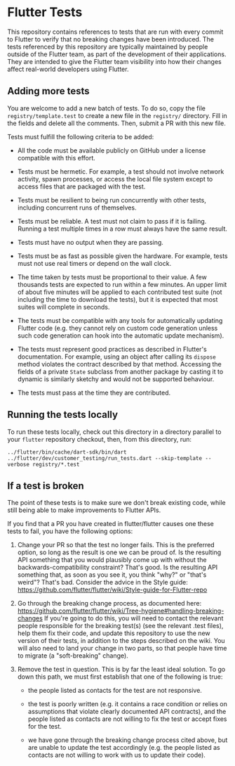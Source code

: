 # Flutter Tests

This repository contains references to tests that are run with every
commit to Flutter to verify that no breaking changes have been
introduced. The tests referenced by this repository are typically
maintained by people outside of the Flutter team, as part of the
development of their applications. They are intended to give the
Flutter team visibility into how their changes affect real-world
developers using Flutter.

## Adding more tests

You are welcome to add a new batch of tests. To do so, copy the file
`registry/template.test` to create a new file in the `registry/`
directory. Fill in the fields and delete all the comments. Then,
submit a PR with this new file.

Tests must fulfill the following criteria to be added:

* All the code must be available publicly on GitHub under a license
  compatible with this effort.

* Tests must be hermetic. For example, a test should not involve
  network activity, spawn processes, or access the local file system
  except to access files that are packaged with the test.

* Tests must be resilient to being run concurrently with other tests,
  including concurrent runs of themselves.

* Tests must be reliable. A test must not claim to pass if it is
  failing. Running a test multiple times in a row must always have the
  same result.

* Tests must have no output when they are passing.

* Tests must be as fast as possible given the hardware. For example,
  tests must not use real timers or depend on the wall clock.

* The time taken by tests must be proportional to their value. A few
  thousands tests are expected to run within a few minutes. An upper
  limit of about five minutes will be applied to each contributed test
  suite (not including the time to download the tests), but it is
  expected that most suites will complete in seconds.

* The tests must be compatible with any tools for automatically
  updating Flutter code (e.g. they cannot rely on custom code
  generation unless such code generation can hook into the automatic
  update mechanism).

* The tests must represent good practices as described in Flutter's
  documentation. For example, using an object after calling its
  `dispose` method violates the contract described by that method.
  Accessing the fields of a private `State` subclass from another
  package by casting it to dynamic is similarly sketchy and would not
  be supported behaviour.

* The tests must pass at the time they are contributed.


## Running the tests locally

To run these tests locally, check out this directory in a directory
parallel to your `flutter` repository checkout, then, from this
directory, run:

```
../flutter/bin/cache/dart-sdk/bin/dart ../flutter/dev/customer_testing/run_tests.dart --skip-template --verbose registry/*.test
```


## If a test is broken

The point of these tests is to make sure we don't break existing code,
while still being able to make improvements to Flutter APIs.

If you find that a PR you have created in flutter/flutter causes one
these tests to fail, you have the following options:

1. Change your PR so that the test no longer fails. This is the
   preferred option, so long as the result is one we can be proud of.
   Is the resulting API something that you would plausibly come up
   with without the backwards-compatibility constraint? That's good.
   Is the resulting API something that, as soon as you see it, you
   think "why?" or "that's weird"? That's bad. Consider the advice in
   the Style guide:
   https://github.com/flutter/flutter/wiki/Style-guide-for-Flutter-repo

2. Go through the breaking change process, as documented here:
   https://github.com/flutter/flutter/wiki/Tree-hygiene#handling-breaking-changes
   If you're going to do this, you will need to contact the relevant
   people responsible for the breaking test(s) (see the relevant .test
   files), help them fix their code, and update this repository to use
   the new version of their tests, in addition to the steps described
   on the wiki. You will also need to land your change in two parts,
   so that people have time to migrate (a "soft-breaking" change).

3. Remove the test in question. This is by far the least ideal
   solution. To go down this path, we must first establish that one of
   the following is true:

    - the people listed as contacts for the test are not responsive.

    - the test is poorly written (e.g. it contains a race condition or
      relies on assumptions that violate clearly documented API
      contracts), and the people listed as contacts are not willing to
      fix the test or accept fixes for the test.

    - we have gone through the breaking change process cited above,
      but are unable to update the test accordingly (e.g. the people
      listed as contacts are not willing to work with us to update
      their code).
